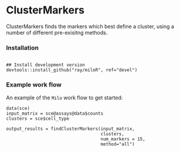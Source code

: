 # ClusterMarkers
 
ClusterMarkers finds the markers which best define a cluster, using a number of different pre-exisitng methods.

### Installation

```

## Install development version
devtools::install_github("ray/miloR", ref="devel") 
```

### Example work flow
An example of the `Milo` work flow to get started:

```{r}
data(sce)
input_matrix = sce@assays@data$counts
clusters = sce$cell_type

output_results = findClusterMarkers(input_matrix,
                                    clusters,
                                    num_markers = 15,
                                    method="all")
```



